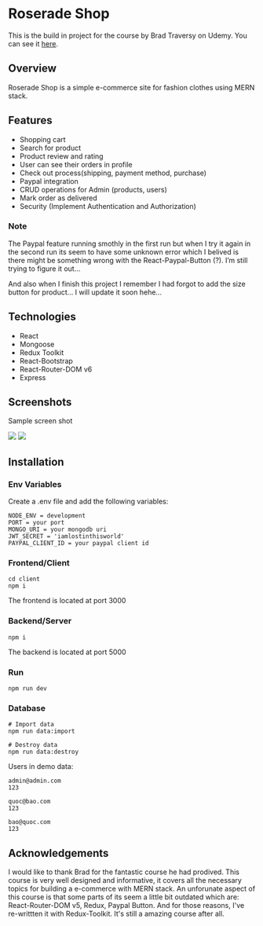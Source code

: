 
# Roserade Shop


This is the build in project for the course by Brad Traversy on Udemy. You can see it [here](https://www.udemy.com/course/mern-ecommerce).


## Overview

Roserade Shop is a simple e-commerce site for fashion clothes using MERN stack.

## Features

- Shopping cart
- Search for product
- Product review and rating
- User can see their orders in profile
- Check out process(shipping, payment method, purchase)
- Paypal integration
- CRUD operations for Admin (products, users)
- Mark order as delivered
- Security (Implement Authentication and Authorization)

### Note

The Paypal feature running smothly in the first run but when I try it again in the second run its seem to have some unknown error which I belived is there might be something wrong with the React-Paypal-Button (?). I’m still trying to figure it out…

And also when I finish this project I remember I had forgot to add the size button for product… I will update it soon hehe…

## Technologies

- React
- Mongoose
- Redux Toolkit
- React-Bootstrap
- React-Router-DOM v6
- Express

## Screenshots

Sample screen shot

![](https://i.imgur.com/DivNd1i.png)
![]( https://i.imgur.com/k4Uciq1.png)

## Installation

### Env Variables

Create a .env file and add the following variables:
```
NODE_ENV = development
PORT = your port
MONGO_URI = your mongodb uri
JWT_SECRET = 'iamlostinthisworld'
PAYPAL_CLIENT_ID = your paypal client id
```

### Frontend/Client

```
cd client
npm i
```
The frontend is located at port 3000

### Backend/Server

```
npm i
```

The backend is located at port 5000

### Run
```
npm run dev
```

### Database

```
# Import data
npm run data:import

# Destroy data
npm run data:destroy
```

Users in demo data: 
```
admin@admin.com
123

quoc@bao.com
123

bao@quoc.com
123
```

## Acknowledgements

I would like to thank Brad for the fantastic course he had prodived. This course is very well designed and informative, it covers all the necessary topics for building a e-commerce with MERN stack. An unforunate aspect of this course is that some parts of its seem a little bit outdated which are: React-Router-DOM v5, Redux, Paypal Button. And for those reasons, I've re-writtten it with Redux-Toolkit. It's still a amazing course after all.
